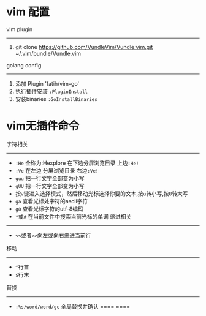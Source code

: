 vim 配置
====
vim plugin 
____
1. git clone https://github.com/VundleVim/Vundle.vim.git ~/.vim/bundle/Vundle.vim

golang config
____
1. 添加 Plugin 'fatih/vim-go'
2. 执行插件安装 `:PluginInstall`
3. 安装binaries `:GoInstallBinaries`

vim无插件命令
====
字符相关
____
* `:He` 全称为:Hexplore 在下边分屏浏览目录 上边`:He!`
* `:Ve` 在左边 分屏浏览目录 右边`:Ve!`
* `guu` 把一行文字全部变为小写
* `gUU` 把一行文字全部变为小写
* 按`v`键进入选择模式，然后移动光标选择你要的文本,按`u`转小写,按`U`转大写
* `ga` 查看光标处字符的ascii字符
* `g8` 查看光标字符的utf-8编码
* `*`或`#` 在当前文件中搜索当前光标的单词 
缩进相关
____
* `<<`或者`>>`向左或向右缩进当前行

移动
____
* `^`行首
* `$`行末

替换
____
* `:%s/word/word/gc` 全局替换并确认 
====
====
